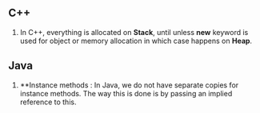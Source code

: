 ## C++
1. In C++, everything is allocated on **Stack**, until unless **new** keyword is used for object or memory allocation in which case happens on **Heap**.



## Java
1. **Instance methods : In Java, we do not have separate copies for instance methods. The way this is done is by passing an implied reference to this.

